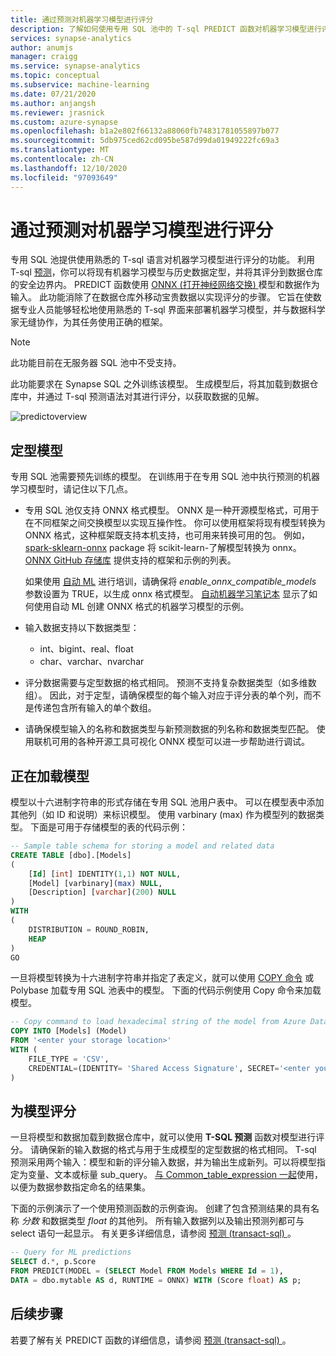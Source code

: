 ```yaml
---
title: 通过预测对机器学习模型进行评分
description: 了解如何使用专用 SQL 池中的 T-sql PREDICT 函数对机器学习模型进行评分。
services: synapse-analytics
author: anumjs
manager: craigg
ms.service: synapse-analytics
ms.topic: conceptual
ms.subservice: machine-learning
ms.date: 07/21/2020
ms.author: anjangsh
ms.reviewer: jrasnick
ms.custom: azure-synapse
ms.openlocfilehash: b1a2e802f66132a88060fb74831781055897b077
ms.sourcegitcommit: 5db975ced62cd095be587d99da01949222fc69a3
ms.translationtype: MT
ms.contentlocale: zh-CN
ms.lasthandoff: 12/10/2020
ms.locfileid: "97093649"
---
```

# <a name="score-machine-learning-models-with-predict"></a>通过预测对机器学习模型进行评分

专用 SQL 池提供使用熟悉的 T-sql 语言对机器学习模型进行评分的功能。 利用 T-sql [预测](https://docs.microsoft.com/sql/t-sql/queries/predict-transact-sql?view=azure-sqldw-latest&preserve-view=true)，你可以将现有机器学习模型与历史数据定型，并将其评分到数据仓库的安全边界内。 PREDICT 函数使用 [ONNX (打开神经网络交换) ](https://onnx.ai/) 模型和数据作为输入。 此功能消除了在数据仓库外移动宝贵数据以实现评分的步骤。 它旨在使数据专业人员能够轻松地使用熟悉的 T-sql 界面来部署机器学习模型，并与数据科学家无缝协作，为其任务使用正确的框架。

> [!NOTE]
> 此功能目前在无服务器 SQL 池中不受支持。

此功能要求在 Synapse SQL 之外训练该模型。 生成模型后，将其加载到数据仓库中，并通过 T-sql 预测语法对其进行评分，以获取数据的见解。

![predictoverview](./media/sql-data-warehouse-predict/datawarehouse-overview.png)

## <a name="training-the-model"></a>定型模型

专用 SQL 池需要预先训练的模型。 在训练用于在专用 SQL 池中执行预测的机器学习模型时，请记住以下几点。

- 专用 SQL 池仅支持 ONNX 格式模型。 ONNX 是一种开源模型格式，可用于在不同框架之间交换模型以实现互操作性。 你可以使用框架将现有模型转换为 ONNX 格式，这种框架既支持本机支持，也可用来转换可用的包。 例如， [spark-sklearn-onnx](https://github.com/onnx/sklearn-onnx) package 将 scikit-learn-了解模型转换为 onnx。 [ONNX GitHub 存储库](https://github.com/onnx/tutorials#converting-to-onnx-format) 提供支持的框架和示例的列表。

   如果使用 [自动 ML](https://docs.microsoft.com/azure/machine-learning/concept-automated-ml) 进行培训，请确保将 *enable_onnx_compatible_models* 参数设置为 TRUE，以生成 onnx 格式模型。 [自动机器学习笔记本](https://github.com/Azure/MachineLearningNotebooks/blob/master/how-to-use-azureml/automated-machine-learning/classification-bank-marketing-all-features/auto-ml-classification-bank-marketing-all-features.ipynb) 显示了如何使用自动 ML 创建 ONNX 格式的机器学习模型的示例。

- 输入数据支持以下数据类型：
    - int、bigint、real、float
    - char、varchar、nvarchar

- 评分数据需要与定型数据的格式相同。 预测不支持复杂数据类型（如多维数组）。 因此，对于定型，请确保模型的每个输入对应于评分表的单个列，而不是传递包含所有输入的单个数组。

- 请确保模型输入的名称和数据类型与新预测数据的列名称和数据类型匹配。 使用联机可用的各种开源工具可视化 ONNX 模型可以进一步帮助进行调试。

## <a name="loading-the-model"></a>正在加载模型

模型以十六进制字符串的形式存储在专用 SQL 池用户表中。 可以在模型表中添加其他列（如 ID 和说明）来标识模型。 使用 varbinary (max) 作为模型列的数据类型。 下面是可用于存储模型的表的代码示例：

```sql
-- Sample table schema for storing a model and related data
CREATE TABLE [dbo].[Models]
(
    [Id] [int] IDENTITY(1,1) NOT NULL,
    [Model] [varbinary](max) NULL,
    [Description] [varchar](200) NULL
)
WITH
(
    DISTRIBUTION = ROUND_ROBIN,
    HEAP
)
GO

```

一旦将模型转换为十六进制字符串并指定了表定义，就可以使用 [COPY 命令](https://docs.microsoft.com/sql/t-sql/statements/copy-into-transact-sql?view=azure-sqldw-latest&preserve-view=true) 或 Polybase 加载专用 SQL 池表中的模型。 下面的代码示例使用 Copy 命令来加载模型。

```sql
-- Copy command to load hexadecimal string of the model from Azure Data Lake storage location
COPY INTO [Models] (Model)
FROM '<enter your storage location>'
WITH (
    FILE_TYPE = 'CSV',
    CREDENTIAL=(IDENTITY= 'Shared Access Signature', SECRET='<enter your storage key here>')
)
```

## <a name="scoring-the-model"></a>为模型评分

一旦将模型和数据加载到数据仓库中，就可以使用 **T-SQL 预测** 函数对模型进行评分。 请确保新的输入数据的格式与用于生成模型的定型数据的格式相同。 T-sql 预测采用两个输入：模型和新的评分输入数据，并为输出生成新列。可以将模型指定为变量、文本或标量 sub_query。 [与 Common_table_expression 一起](https://docs.microsoft.com/sql/t-sql/queries/with-common-table-expression-transact-sql?view=azure-sqldw-latest&preserve-view=true)使用，以便为数据参数指定命名的结果集。

下面的示例演示了一个使用预测函数的示例查询。 创建了包含预测结果的具有名称 *分数* 和数据类型 *float* 的其他列。 所有输入数据列以及输出预测列都可与 select 语句一起显示。 有关更多详细信息，请参阅 [预测 (transact-sql) ](https://docs.microsoft.com/sql/t-sql/queries/predict-transact-sql?view=azure-sqldw-latest&preserve-view=true)。

```sql
-- Query for ML predictions
SELECT d.*, p.Score
FROM PREDICT(MODEL = (SELECT Model FROM Models WHERE Id = 1),
DATA = dbo.mytable AS d, RUNTIME = ONNX) WITH (Score float) AS p;
```

## <a name="next-steps"></a>后续步骤

若要了解有关 PREDICT 函数的详细信息，请参阅 [预测 (transact-sql) ](https://docs.microsoft.com/sql/t-sql/queries/predict-transact-sql?view=azure-sqldw-latest&preserve-view=true)。
